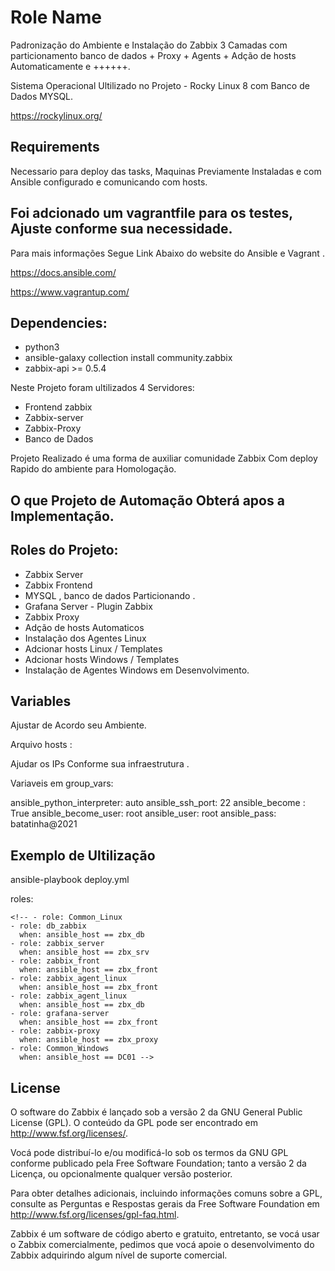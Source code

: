 Role Name
=========

Padronização do Ambiente e Instalação do Zabbix 3 Camadas com particionamento banco de dados + Proxy + Agents + Adção de hosts Automaticamente e ++++++.

Sistema Operacional Ultilizado no Projeto - Rocky Linux 8 com Banco de Dados MYSQL.

https://rockylinux.org/

Requirements
------------

Necessario para deploy das tasks, Maquinas Previamente Instaladas e com Ansible configurado e comunicando com hosts. 

Foi adcionado um vagrantfile para os testes, Ajuste conforme sua necessidade.
-----------------------------------------------------------------------------

Para mais informações Segue Link Abaixo do website do Ansible e Vagrant .

https://docs.ansible.com/

https://www.vagrantup.com/

Dependencies:
------------

  - python3 
  - ansible-galaxy collection install community.zabbix
  - zabbix-api >= 0.5.4 

Neste Projeto foram ultilizados 4 Servidores:

  - Frontend zabbix
  - Zabbix-server
  - Zabbix-Proxy
  - Banco de Dados

Projeto Realizado é uma forma de auxiliar comunidade Zabbix Com deploy Rapido do ambiente para Homologação.

O que Projeto de Automação Obterá apos a Implementação.
-------------------------------------------------------

Roles do Projeto: 
-----------------  
  - Zabbix Server 
  - Zabbix Frontend
  - MYSQL , banco de dados Particionando .
  - Grafana Server - Plugin Zabbix
  - Zabbix Proxy 
  - Adção de hosts Automaticos
  - Instalação dos Agentes Linux
  - Adcionar hosts Linux  / Templates
  - Adcionar hosts Windows / Templates
  - Instalação de Agentes Windows em Desenvolvimento.

Variables
--------------
Ajustar de Acordo seu Ambiente.

Arquivo hosts :

Ajudar os IPs Conforme sua infraestrutura .

Variaveis em group_vars:

ansible_python_interpreter: auto 
ansible_ssh_port: 22
ansible_become : True
ansible_become_user: root
ansible_user: root
ansible_pass: batatinha@2021

Exemplo de Ultilização 
----------------

ansible-playbook deploy.yml

  roles:
   
    <!-- - role: Common_Linux
    - role: db_zabbix
      when: ansible_host == zbx_db
    - role: zabbix_server
      when: ansible_host == zbx_srv
    - role: zabbix_front
      when: ansible_host == zbx_front
    - role: zabbix_agent_linux
      when: ansible_host == zbx_front
    - role: zabbix_agent_linux
      when: ansible_host == zbx_db
    - role: grafana-server
      when: ansible_host == zbx_front
    - role: zabbix-proxy
      when: ansible_host == zbx_proxy
    - role: Common_Windows 
      when: ansible_host == DC01 -->

License
-------
O software do Zabbix é lançado sob a versão 2 da GNU General Public License (GPL). O conteúdo da GPL pode ser encontrado em http://www.fsf.org/licenses/.

Vocá pode distribuí-lo e/ou modificá-lo sob os termos da GNU GPL conforme publicado pela Free Software Foundation; tanto a versão 2 da Licença, ou opcionalmente qualquer versão posterior.

Para obter detalhes adicionais, incluindo informações comuns sobre a GPL, consulte as Perguntas e Respostas gerais da Free Software Foundation em http://www.fsf.org/licenses/gpl-faq.html.

Zabbix é um software de código aberto e gratuito, entretanto, se vocá usar o Zabbix comercialmente, pedimos que vocá apoie o desenvolvimento do Zabbix adquirindo algum nível de suporte comercial.